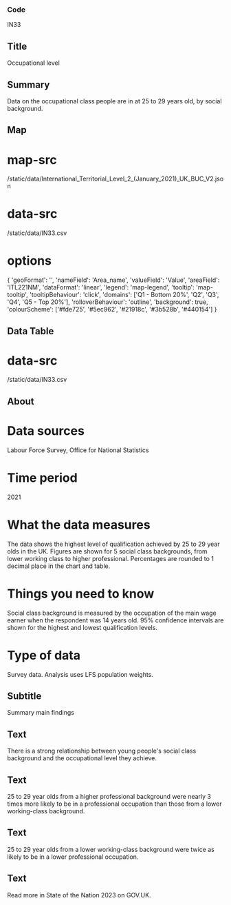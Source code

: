 ### Code
IN33

## Title
Occupational level

## Summary
Data on the occupational class people are in at 25 to 29 years old, by social background.

## Map
# map-src
/static/data/International_Territorial_Level_2_(January_2021)_UK_BUC_V2.json

# data-src
/static/data/IN33.csv

# options
{ 'geoFormat': '', 'nameField': 'Area_name', 'valueField': 'Value', 'areaField': 'ITL221NM', 'dataFormat': 'linear', 'legend': 'map-legend', 'tooltip': 'map-tooltip', 'tooltipBehaviour': 'click', 'domains': ['Q1 - Bottom 20%', 'Q2', 'Q3', 'Q4', 'Q5 - Top 20%'], 'rolloverBehaviour': 'outline', 'background': true, 'colourScheme': ['#fde725', '#5ec962', '#21918c', '#3b528b', '#440154'] }

## Data Table
# data-src
/static/data/IN33.csv

## About
# Data sources
Labour Force Survey, Office for National Statistics

# Time period
2021

# What the data measures
The data shows the highest level of qualification achieved by 25 to 29 year olds in the UK. Figures are shown for 5 social class backgrounds, from lower working class to higher professional. Percentages are rounded to 1 decimal place in the chart and table.

# Things you need to know
Social class background is measured by the occupation of the main wage earner when the respondent was 14 years old. 95% confidence intervals are shown for the highest and lowest qualification levels.

# Type of data
Survey data. Analysis uses LFS population weights.

## Subtitle
Summary main findings

## Text
There is a strong relationship between young people's social class background and the occupational level they achieve.

## Text
25 to 29 year olds from a higher professional background were nearly 3 times more likely to be in a professional occupation than those from a lower working-class background.

## Text
25 to 29 year olds from a lower working-class background were twice as likely to be in a lower professional occupation.

## Text
Read more in State of the Nation 2023 on GOV.UK.
